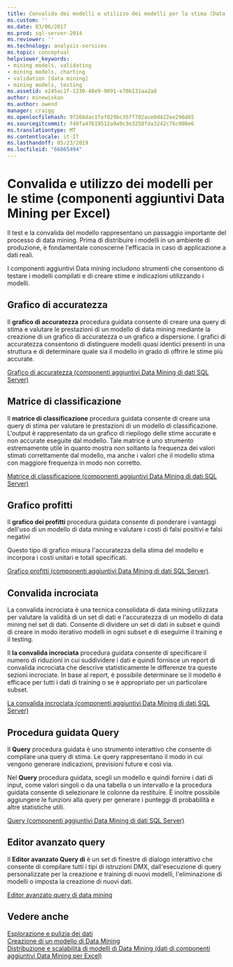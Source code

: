 ```yaml
---
title: Convalida dei modelli e utilizzo dei modelli per la stima (Data componenti aggiuntivi Data Mining per Excel) | Microsoft Docs
ms.custom: ''
ms.date: 03/06/2017
ms.prod: sql-server-2014
ms.reviewer: ''
ms.technology: analysis-services
ms.topic: conceptual
helpviewer_keywords:
- mining models, validating
- mining models, charting
- validation [data mining]
- mining models, testing
ms.assetid: e245ac1f-1230-48e9-9091-e70b131aa2a8
author: minewiskan
ms.author: owend
manager: craigg
ms.openlocfilehash: 97268dac1fef029bc35ff702ace0d422ee296d65
ms.sourcegitcommit: f40fa47619512a9a9c3e3258fda3242c76c008e6
ms.translationtype: MT
ms.contentlocale: it-IT
ms.lasthandoff: 05/23/2019
ms.locfileid: "66065494"
---
```

# <a name="validating-models-and-using-models-for-prediction-data-mining-add-ins-for-excel"></a>Convalida e utilizzo dei modelli per le stime (componenti aggiuntivi Data Mining per Excel)
  Il test e la convalida del modello rappresentano un passaggio importante del processo di data mining. Prima di distribuire i modelli in un ambiente di produzione, è fondamentale conoscerne l'efficacia in caso di applicazione a dati reali.  
  
 I componenti aggiuntivi Data mining includono strumenti che consentono di testare i modelli compilati e di creare stime e indicazioni utilizzando i modelli.  
  
## <a name="accuracy-chart"></a>Grafico di accuratezza  
 Il **grafico di accuratezza** procedura guidata consente di creare una query di stima e valutare le prestazioni di un modello di data mining mediante la creazione di un grafico di accuratezza o un grafico a dispersione. I grafici di accuratezza consentono di distinguere modelli quasi identici presenti in una struttura e di determinare quale sia il modello in grado di offrire le stime più accurate.  
  
 [Grafico di accuratezza &#40;componenti aggiuntivi Data Mining di dati SQL Server&#41;](accuracy-chart-sql-server-data-mining-add-ins.md)  
  
## <a name="classification-matrix"></a>Matrice di classificazione  
 Il **matrice di classificazione** procedura guidata consente di creare una query di stima per valutare le prestazioni di un modello di classificazione. L'output è rappresentato da un grafico di riepilogo delle stime accurate e non accurate eseguite dal modello. Tale matrice è uno strumento estremamente utile in quanto mostra non soltanto la frequenza dei valori stimati correttamente dal modello, ma anche i valori che il modello stima con maggiore frequenza in modo non corretto.  
  
 [Matrice di classificazione &#40;componenti aggiuntivi Data Mining di dati SQL Server&#41;](classification-matrix-sql-server-data-mining-add-ins.md)  
  
## <a name="profit-chart"></a>Grafico profitti  
 Il **grafico dei profitti** procedura guidata consente di ponderare i vantaggi dell'uso di un modello di data mining e valutare i costi di falsi positivi e falsi negativi  
  
 Questo tipo di grafico misura l'accuratezza della stima del modello e incorpora i costi unitari e totali specificati.  
  
 [Grafico profitti &#40;componenti aggiuntivi Data Mining di dati SQL Server&#41;](profit-chart-sql-server-data-mining-add-ins.md).  
  
## <a name="cross-validation"></a>Convalida incrociata  
 La convalida incrociata è una tecnica consolidata di data mining utilizzata per valutare la validità di un set di dati e l'accuratezza di un modello di data mining nel set di dati. Consente di dividere un set di dati in subset e quindi di creare in modo iterativo modelli in ogni subset e di eseguirne il training e il testing.  
  
 Il **la convalida incrociata** procedura guidata consente di specificare il numero di riduzioni in cui suddividere i dati e quindi fornisce un report di convalida incrociata che descrive statisticamente le differenze tra queste sezioni incrociate. In base al report, è possibile determinare se il modello è efficace per tutti i dati di training o se è appropriato per un particolare subset.  
  
 [La convalida incrociata &#40;componenti aggiuntivi Data Mining di dati SQL Server&#41;](cross-validation-sql-server-data-mining-add-ins.md)  
  
## <a name="query-wizard"></a>Procedura guidata Query  
 Il **Query** procedura guidata è uno strumento interattivo che consente di compilare una query di stima. Le query rappresentano il modo in cui vengono generare indicazioni, previsioni future e così via.  
  
 Nel **Query** procedura guidata, scegli un modello e quindi fornire i dati di input, come valori singoli o da una tabella o un intervallo e la procedura guidata consente di selezionare le colonne da restituire. È inoltre possibile aggiungere le funzioni alla query per generare i punteggi di probabilità e altre statistiche utili.  
  
 [Query &#40;componenti aggiuntivi Data Mining di dati SQL Server&#41;](query-sql-server-data-mining-add-ins.md)  
  
## <a name="advanced-query-editor"></a>Editor avanzato query  
 Il **Editor avanzato Query di** è un set di finestre di dialogo interattivo che consente di compilare tutti i tipi di istruzioni DMX, dall'esecuzione di query personalizzate per la creazione e training di nuovi modelli, l'eliminazione di modelli o imposta la creazione di nuovi dati.  
  
 [Editor avanzato query di data mining](advanced-data-mining-query-editor.md)  
  
## <a name="see-also"></a>Vedere anche  
 [Esplorazione e pulizia dei dati](exploring-and-cleaning-data.md)   
 [Creazione di un modello di Data Mining](creating-a-data-mining-model.md)   
 [Distribuzione e scalabilità di modelli di Data Mining &#40;dati di componenti aggiuntivi Data Mining per Excel&#41;](deploying-and-scaling-mining-models-data-mining-add-ins-for-excel.md)  
  
  
